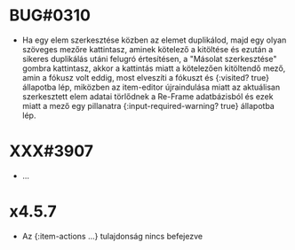
# BUG#0310
- Ha egy elem szerkesztése közben az elemet duplikálod, majd egy olyan szöveges mezőre kattintasz,
  aminek kötelező a kitöltése és ezután a sikeres duplikálás utáni felugró értesítésen,
  a "Másolat szerkesztése" gombra kattintasz, akkor a kattintás miatt a kötelezően kitöltendő mező,
  amin a fókusz volt eddig, most elveszíti a fókuszt és {:visited? true} állapotba lép, miközben
  az item-editor újraindulása miatt az aktuálisan szerkesztett elem adatai törlődnek a Re-Frame
  adatbázisból és ezek miatt a mező egy pillanatra {:input-required-warning? true} állapotba lép.



# XXX#3907
- ...



# x4.5.7
- Az {:item-actions ...} tulajdonság nincs befejezve
